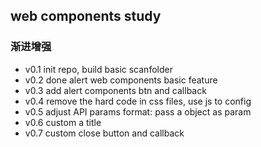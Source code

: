 web components study
---

### 渐进增强
* v0.1 init repo, build basic scanfolder
* v0.2 done alert web components basic feature
* v0.3 add alert components btn and callback
* v0.4 remove the hard code in css files, use js to config
* v0.5 adjust API params format: pass a object as param
* v0.6 custom a title
* v0.7 custom close button and callback
